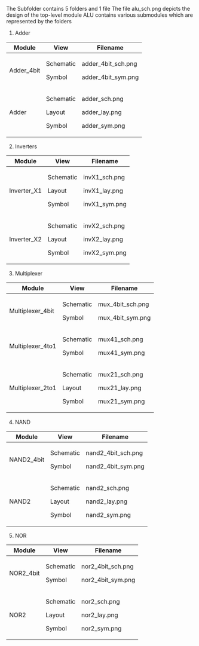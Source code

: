 The Subfolder contains 5 folders and 1 file
The file alu_sch.png depicts the design of the top-level module 
ALU contains various submodules which are represented by the folders

1. Adder
   
  | Module | View | Filename |
  | ------ | ---- | -------- |
  | Adder_4bit | <p> Schematic <p> Symbol | <p> adder_4bit_sch.png <p> adder_4bit_sym.png |
  | Adder      | <p> Schematic <p> Layout <p> Symbol | <p> adder_sch.png <p> adder_lay.png <p> adder_sym.png |
  
2. Inverters
   
  | Module | View | Filename |
  | ------ | ---- | -------- |
  | Inverter_X1 | <p> Schematic <p> Layout <p> Symbol | <p> invX1_sch.png <p> invX1_lay.png <p> invX1_sym.png |
  | Inverter_X2 | <p> Schematic <p> Layout <p> Symbol | <p> invX2_sch.png <p> invX2_lay.png <p> invX2_sym.png |
  
3. Multiplexer
   
  | Module | View | Filename |
  | ------ | ---- | -------- |
  | Multiplexer_4bit | <p> Schematic <p> Symbol | <p> mux_4bit_sch.png <p> mux_4bit_sym.png |
  | Multiplexer_4to1 | <p> Schematic <p> Symbol | <p> mux41_sch.png <p> mux41_sym.png |
  | Multiplexer_2to1 | <p> Schematic <p> Layout <p> Symbol | <p> mux21_sch.png <p> mux21_lay.png <p> mux21_sym.png |
  
4. NAND
   
  | Module | View | Filename |
  | ------ | ---- | -------- |
  | NAND2_4bit | <p> Schematic <p> Symbol | <p> nand2_4bit_sch.png <p> nand2_4bit_sym.png |
  | NAND2      | <p> Schematic <p> Layout <p> Symbol | <p> nand2_sch.png <p> nand2_lay.png <p> nand2_sym.png |
  
5. NOR
    
  | Module | View | Filename |
  | ------ | ---- | -------- |
  | NOR2_4bit | <p> Schematic <p> Symbol | <p> nor2_4bit_sch.png <p> nor2_4bit_sym.png |
  | NOR2      | <p> Schematic <p> Layout <p> Symbol | <p> nor2_sch.png <p> nor2_lay.png <p> nor2_sym.png |
